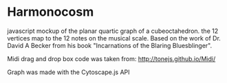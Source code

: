 # Harmonocosm
javascript mockup of the planar quartic graph of a cubeoctahedron. the 12 vertices map to the 12 notes on the musical scale. Based on the work of Dr. David A Becker from his book "Incarnations of the Blaring Bluesblinger".

Midi drag and drop box code was taken from: http://tonejs.github.io/Midi/

Graph was made with the Cytoscape.js API
